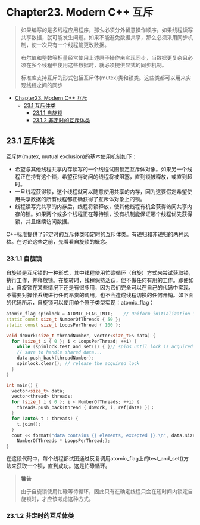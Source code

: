# Chapter23. Modern C++ 互斥

> 如果编写的是多线程应用程序，那么必须分外留意操作顺序。如果线程读写共享数据，就可能发生问题。如果不能避免数据共享，那么必须采用同步机制，使一次只有一个线程能更改数据。
>
> 布尔值和整数等标量经常使用上述原子操作来实现同步，当数据更复杂且必须在多个线程中使用这些数据时，就必须提供显式的同步机制。
>
> 标准库支持互斥的形式包括互斥体(mutex)类和锁类。这些类都可以用来实现线程之间的同步

- [Chapter23. Modern C++ 互斥](#chapter23-modern-c-互斥)
  - [23.1 互斥体类](#231-互斥体类)
    - [23.1.1 自旋锁](#2311-自旋锁)
    - [23.1.2 非定时的互斥体类](#2312-非定时的互斥体类)

## 23.1 互斥体类

互斥体(mutex, mutual exclusion)的基本使用机制如下：

- 希望与其他线程共享内存读写的一个线程试图锁定互斥体对象。如果另一个线程正在持有这个锁，希望获得访问的线程将被阻塞，直到锁被释放，或直到超时。
- 一旦线程获得锁，这个线程就可以随意使用共享的内存，因为这要假定希望使用共享数据的所有线程都正确获得了互斥体对象上的锁。
- 线程读写完共享的内存后，线程将锁释放，使其他线程有机会获得访问共享内存的锁。如果两个或多个线程正在等待锁，没有机制能保证哪个线程优先获得锁，并且继续访问数据。

C++标准提供了非定时的互斥体类和定时的互斥体类。有递归和非递归的两种风格。在讨论这些之前，先看看自旋锁的概念。

### 23.1.1 自旋锁

自旋锁是互斥锁的一种形式，其中线程使用忙碌循环（自旋）方式来尝试获取锁，执行工作，并释放锁。在旋转时，线程保持活跃，但不做任何有用的工作。即便如此，自旋锁在某些情况下还是有很多用，因为它们完全可以在自己的代码中实现，不需要对操作系统进行任何昂贵的调用，也不会造成线程切换的任何开销。如下面的代码所示，自旋锁可以使用单个原子类型实现：atomic_flag：

```cpp
atomic_flag spinlock = ATOMIC_FLAG_INIT; 	// Uniform initialization is not allowed
static const size_t NumberOfThreads { 50 };
static const size_t LoopsPerThread { 100 };

void doWork(size_t threadNumber, vector<size_t>& data) {
  for (size_t i { 0 }; i < LoopsPerThread; ++i) {
    while (spinlock.test_and_set()) { }// spins until lock is acquired
    // save to handle shared data...
    data.push_back(threadNumber);
    spinlock.clear(); // release the acquired lock
  }
}

int main() {
  vector<size_t> data;
  vector<thread> threads; 		
  for (size_t i { 0 }; i < NumberOfThreads; ++i) {
    threads.push_back(thread { doWork, i, ref(data) })；
  }
  for (auto& t : threads) {
    t.join();
  }
  cout << format("data contains {} elements, excepted {}.\n", data.size(), 
    NumberOfThreads * LoopsPerThread;);
}
```

在这段代码中，每个线程都试图通过反复调用atomic_flag上的test_and_set()方法来获取一个锁，直到成功。这是忙碌循环。

> **警告**
>
> 由于自旋锁使用忙碌等待循环，因此只有在确定线程只会在短时间内锁定自旋锁时，才应该考虑这种方式。

### 23.1.2 非定时的互斥体类
